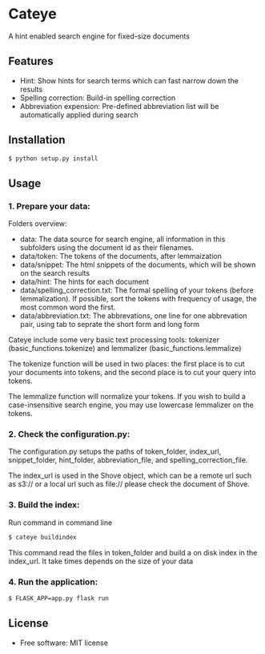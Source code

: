 # Cateye

<!---
[![](https://img.shields.io/travis/jeroyang/cateye.svg)](https://travis-ci.org/jeroyang/cateye)
[![](https://img.shields.io/pypi/v/cateye.svg)](https://pypi.python.org/pypi/cateye)
-->


A hint enabled search engine for fixed-size documents

## Features
- Hint: Show hints for search terms which can fast narrow down the results
- Spelling correction: Build-in spelling correction
- Abbreviation expension: Pre-defined abbreviation list will be automatically applied during search

## Installation

```bash
$ python setup.py install
```

## Usage
### 1. Prepare your data:

Folders overview:
  - data: The data source for search engine, all information in this subfolders using the document id as their filenames.
  - data/token: The tokens of the documents, after lemmaization
  - data/snippet: The html snippets of the documents, which will be shown on the search results
  - data/hint: The hints for each document
  - data/spelling_correction.txt: The formal spelling of your tokens (before lemmalization). If possible, sort the tokens with frequency of usage, the most common word the first.
  - data/abbreviation.txt: The abbrevations, one line for one abbrevation pair, using tab to seprate the short form and long form

Cateye include some very basic text processing tools:
tokenizer (basic_functions.tokenize) and lemmalizer (basic_functions.lemmalize)

The tokenize function will be used in two places: the first place is to cut your documents into tokens, and the second place is to cut your query into tokens.

The lemmalize function will normalize your tokens. If you wish to build a case-insensitive search engine, you may use lowercase lemmalizer on the tokens.

### 2. Check the configuration.py:
The configuration.py setups the paths of token_folder, index_url, snippet_folder, hint_folder, abbreviation_file, and spelling_correction_file.

The index_url is used in the Shove object, which can be a remote url such as s3:// or a local url such as file:// please check the document of Shove.

### 3. Build the index:
Run command in command line
```bash
$ cateye buildindex
```
This command read the files in token_folder and build a on disk index in the index_url. It take times depends on the size of your data

### 4. Run the application:
```bash
$ FLASK_APP=app.py flask run
```

## License
* Free software: MIT license
